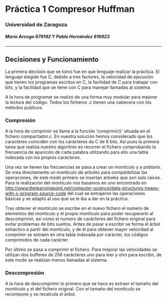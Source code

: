 # Práctica 1 Compresor Huffman

### **Universidad de Zaragoza**
##### Mario Arcega 679192 Y Pablo Hernández 616923

 * * *

## Decisiones y Funcionamiento

La primera decisión que se tomó fue en que lenguaje realizar la práctica. El
lenguaje elegido fue C, debido a tres factores, la velocidad de  ejecución
que tienen los programas escritos en C, la facilidad de C para trabajar con
bits, y la facilidad que se tiene con C para manejar llamadas al sistema.  

A la hora de programar se realizó de una forma muy modular para mejorar
la lectura del código. Todos los ficheros .c tienen una cabecera con los
métodos publicos.

### Compresión

A la hora de comprimir se llama a la función 'comprimir()' situada en el fichero
compactador.c. En nuestra solución hemos considerado que los caracteres
coinciden con los carácteres de C de 8 bits. Así pues la primera tarea que
realiza nuestro algoritmo es recorrer el fichero comprobando la frecuencia de
aparición de cada palabra utilizando para ello una tabla indexada con los
propios carácteres.  

Una vez se tienen las frecuencias se pasa a crear un montículo y a poblarlo. Se
crea directamente un monticulo de arboles para compatibilizar las operaciones,
de este modo primero se insertan arboles que son solo raices. Para la realización
del montículo nos basamos en uno encontrado en <http://www.thelearningpoint.net/computer-science/data-structures-heaps-with-c-program-source-code> del cual se extrajeron las operaciones básicas y se adaptó al
uso que se le iba a dar en la práctica.  

Tras obtener el montículo se escribe en el nuevo fichero el numero de elementos
del montículo y el propio montículo para poder recuperarlo al descomprimir, así
como el numero de carácteres del fichero original para evitar problemas de bits
sueltos. Antes de pasar a escribir se forma el árbol sintactico a partir del
montículo, y de él para obtener mayor velocidad al comprimir se extraen en otra
tabla indexada por carácter, los códigos comprimidos de cada carácter.  

Por último se pasa a comprimir el fichero. Para mejorar las velocidades se
utilizan dos bufferes de 256 carácteres uno para leer y otro para escribir, de
este modo se realizan menos llamadas al sistema.

### Descompresión

A la hora de descomprimir lo primero que se hace es extraer el tamaño del
montículo y el del fichero original. Con el tamaño del montículo se recompone
y se recalcula el árbol.
